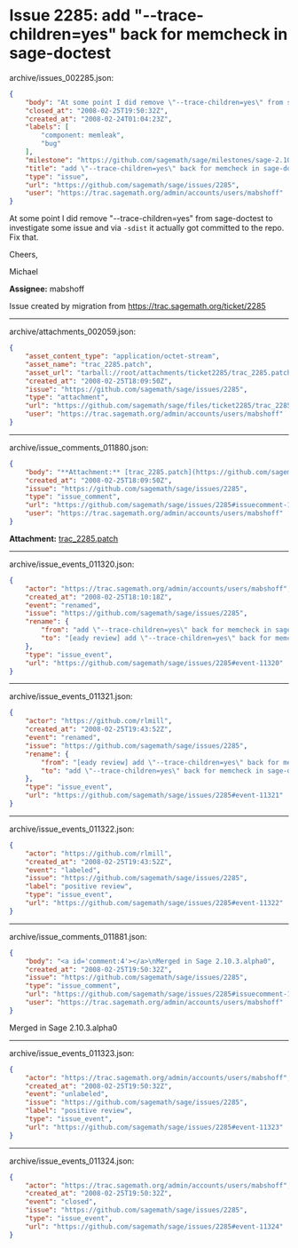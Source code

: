 # Issue 2285: add "--trace-children=yes" back for memcheck in sage-doctest

archive/issues_002285.json:
```json
{
    "body": "At some point I did remove \"--trace-children=yes\" from sage-doctest to investigate some issue and via `-sdist` it actually got committed to the repo. Fix that.\n\nCheers,\n\nMichael\n\n**Assignee:** mabshoff\n\nIssue created by migration from https://trac.sagemath.org/ticket/2285\n\n",
    "closed_at": "2008-02-25T19:50:32Z",
    "created_at": "2008-02-24T01:04:23Z",
    "labels": [
        "component: memleak",
        "bug"
    ],
    "milestone": "https://github.com/sagemath/sage/milestones/sage-2.10.3",
    "title": "add \"--trace-children=yes\" back for memcheck in sage-doctest",
    "type": "issue",
    "url": "https://github.com/sagemath/sage/issues/2285",
    "user": "https://trac.sagemath.org/admin/accounts/users/mabshoff"
}
```
At some point I did remove "--trace-children=yes" from sage-doctest to investigate some issue and via `-sdist` it actually got committed to the repo. Fix that.

Cheers,

Michael

**Assignee:** mabshoff

Issue created by migration from https://trac.sagemath.org/ticket/2285





---

archive/attachments_002059.json:
```json
{
    "asset_content_type": "application/octet-stream",
    "asset_name": "trac_2285.patch",
    "asset_url": "tarball://root/attachments/ticket2285/trac_2285.patch",
    "created_at": "2008-02-25T18:09:50Z",
    "issue": "https://github.com/sagemath/sage/issues/2285",
    "type": "attachment",
    "url": "https://github.com/sagemath/sage/files/ticket2285/trac_2285.patch",
    "user": "https://trac.sagemath.org/admin/accounts/users/mabshoff"
}
```



---

archive/issue_comments_011880.json:
```json
{
    "body": "**Attachment:** [trac_2285.patch](https://github.com/sagemath/sage/files/ticket2285/trac_2285.patch)",
    "created_at": "2008-02-25T18:09:50Z",
    "issue": "https://github.com/sagemath/sage/issues/2285",
    "type": "issue_comment",
    "url": "https://github.com/sagemath/sage/issues/2285#issuecomment-11880",
    "user": "https://trac.sagemath.org/admin/accounts/users/mabshoff"
}
```

**Attachment:** [trac_2285.patch](https://github.com/sagemath/sage/files/ticket2285/trac_2285.patch)



---

archive/issue_events_011320.json:
```json
{
    "actor": "https://trac.sagemath.org/admin/accounts/users/mabshoff",
    "created_at": "2008-02-25T18:10:18Z",
    "event": "renamed",
    "issue": "https://github.com/sagemath/sage/issues/2285",
    "rename": {
        "from": "add \"--trace-children=yes\" back for memcheck in sage-doctest",
        "to": "[eady review] add \"--trace-children=yes\" back for memcheck in sage-doctest"
    },
    "type": "issue_event",
    "url": "https://github.com/sagemath/sage/issues/2285#event-11320"
}
```



---

archive/issue_events_011321.json:
```json
{
    "actor": "https://github.com/rlmill",
    "created_at": "2008-02-25T19:43:52Z",
    "event": "renamed",
    "issue": "https://github.com/sagemath/sage/issues/2285",
    "rename": {
        "from": "[eady review] add \"--trace-children=yes\" back for memcheck in sage-doctest",
        "to": "add \"--trace-children=yes\" back for memcheck in sage-doctest"
    },
    "type": "issue_event",
    "url": "https://github.com/sagemath/sage/issues/2285#event-11321"
}
```



---

archive/issue_events_011322.json:
```json
{
    "actor": "https://github.com/rlmill",
    "created_at": "2008-02-25T19:43:52Z",
    "event": "labeled",
    "issue": "https://github.com/sagemath/sage/issues/2285",
    "label": "positive review",
    "type": "issue_event",
    "url": "https://github.com/sagemath/sage/issues/2285#event-11322"
}
```



---

archive/issue_comments_011881.json:
```json
{
    "body": "<a id='comment:4'></a>\nMerged in Sage 2.10.3.alpha0",
    "created_at": "2008-02-25T19:50:32Z",
    "issue": "https://github.com/sagemath/sage/issues/2285",
    "type": "issue_comment",
    "url": "https://github.com/sagemath/sage/issues/2285#issuecomment-11881",
    "user": "https://trac.sagemath.org/admin/accounts/users/mabshoff"
}
```

<a id='comment:4'></a>
Merged in Sage 2.10.3.alpha0



---

archive/issue_events_011323.json:
```json
{
    "actor": "https://trac.sagemath.org/admin/accounts/users/mabshoff",
    "created_at": "2008-02-25T19:50:32Z",
    "event": "unlabeled",
    "issue": "https://github.com/sagemath/sage/issues/2285",
    "label": "positive review",
    "type": "issue_event",
    "url": "https://github.com/sagemath/sage/issues/2285#event-11323"
}
```



---

archive/issue_events_011324.json:
```json
{
    "actor": "https://trac.sagemath.org/admin/accounts/users/mabshoff",
    "created_at": "2008-02-25T19:50:32Z",
    "event": "closed",
    "issue": "https://github.com/sagemath/sage/issues/2285",
    "type": "issue_event",
    "url": "https://github.com/sagemath/sage/issues/2285#event-11324"
}
```
